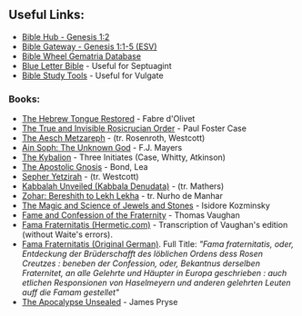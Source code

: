 ## Useful Links:

- [Bible Hub - Genesis 1:2](http://biblehub.com/genesis/1-2.htm)
- [Bible Gateway - Genesis 1:1-5 (ESV)](https://www.biblegateway.com/passage/?search=genesis%201%3A1-5&version=ESV)
- [Bible Wheel Gematria Database](https://www.biblewheel.com//GR/GR_Database.php)
- [Blue Letter Bible](https://www.blueletterbible.org/) - Useful for Septuagint
- [Bible Study Tools](https://www.biblestudytools.com) - Useful for Vulgate

### Books:

- [The Hebrew Tongue Restored](https://archive.org/stream/hebraictongueres00fabriala) - Fabre d'Olivet
- [The True and Invisible Rosicrucian Order](https://archive.org/details/PaulFosterCase-TheTrueAndInvisibleRosicrucianOrder4thEd-1985) - Paul Foster Case
- [The Aesch Metzareph](http://www.levity.com/alchemy/aesch.html) - (tr. Rosenroth, Westcott)
- [Ain Soph: The Unknown God](http://www.organelle.org/as/ascontents.htm) - F.J. Mayers
- [The Kybalion](https://aoda.org/pdf/Kybalion.pdf) - Three Initiates (Case, Whitty, Atkinson)
- [The Apostolic Gnosis](https://archive.org/details/materialsforstud01leatiala) - Bond, Lea
- [Sepher Yetzirah](http://www.sacred-texts.com/jud/yetzirah.htm) - (tr. Westcott)
- [Kabbalah Unveiled (Kabbala Denudata)](http://www.sacred-texts.com/jud/tku/index.htm) - (tr. Mathers)
- [Zohar: Bereshith to Lekh Lekha](http://www.sacred-texts.com/jud/zdm/index.htm) - tr. Nurho de Manhar
- [The Magic and Science of Jewels and Stones](https://archive.org/stream/TheMagicAndScienceOfJewelsAndStones/kozminsky-i-magic-1922-RTL014043-LowRes) - Isidore Kozminsky
- [Fame and Confession of the Fraternity](https://archive.org/details/fameconfessionof00vaug) - Thomas Vaughan
- [Fama Fraternitatis (Hermetic.com)](https://hermetic.com/rosicrucianism/fama-fraternitatis) - Transcription of Vaughan's edition (without Waite's errors).
- [Fama Fraternitatis (Original German)](https://archive.org/stream/famafraternitati00andr#page/n0/mode/2up). Full Title: *"Fama fraternitatis, oder, Entdeckung der Brüderschafft des löblichen Ordens dess Rosen Creutzes : beneben der Confession, oder, Bekantnus derselben Fraternitet, an alle Gelehrte und Häupter in Europa geschrieben : auch etlichen Responsionen von Haselmeyern und anderen gelehrten Leuten auff die Famam gestellet"*
- [The Apocalypse Unsealed](https://archive.org/stream/cu31924029295289#page/n5/mode/2up) - James Pryse
